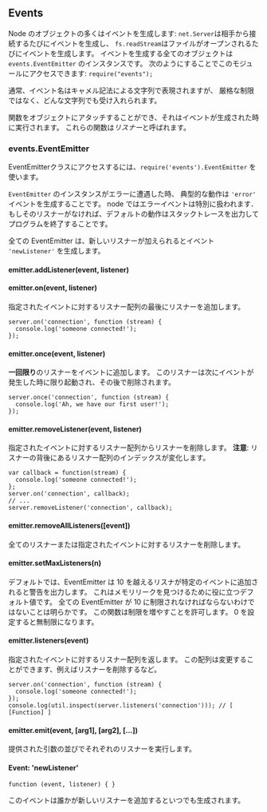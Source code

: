 ## Events

<!--

Many objects in Node emit events: a `net.Server` emits an event each time
a peer connects to it, a `fs.readStream` emits an event when the file is
opened. All objects which emit events are instances of `events.EventEmitter`.
You can access this module by doing: `require("events");`

-->
Node のオブジェクトの多くはイベントを生成します:
`net.Server`は相手から接続するたびにイベントを生成し、
`fs.readStream`はファイルがオープンされるたびにイベントを生成します。
イベントを生成する全てのオブジェクトは `events.EventEmitter` のインスタンスです。
次のようにすることでこのモジュールにアクセスできます: `require("events");`

<!--

Typically, event names are represented by a camel-cased string, however,
there aren't any strict restrictions on that, as any string will be accepted.

-->
通常、イベント名はキャメル記法による文字列で表現されますが、
厳格な制限ではなく、どんな文字列でも受け入れられます。

<!--

Functions can then be attached to objects, to be executed when an event
is emitted. These functions are called _listeners_.

-->
関数をオブジェクトにアタッチすることができ、それはイベントが生成された時に実行されます。
これらの関数は*リスナー*と呼ばれます。


### events.EventEmitter

<!--

To access the EventEmitter class, `require('events').EventEmitter`.

-->
EventEmitterクラスにアクセスするには、`require('events').EventEmitter` を使います。

<!--

When an `EventEmitter` instance experiences an error, the typical action is
to emit an `'error'` event.  Error events are treated as a special case in node.
If there is no listener for it, then the default action is to print a stack
trace and exit the program.

-->
`EventEmitter` のインスタンスがエラーに遭遇した時、
典型的な動作は `'error'` イベントを生成することです。
node ではエラーイベントは特別に扱われます．
もしそのリスナーがなければ、デフォルトの動作はスタックトレースを出力してプログラムを終了することです。

<!--

All EventEmitters emit the event `'newListener'` when new listeners are
added.

-->
全ての EventEmitter は、新しいリスナーが加えられるとイベント `'newListener'` を生成します。

#### emitter.addListener(event, listener)
#### emitter.on(event, listener)

<!--

Adds a listener to the end of the listeners array for the specified event.

-->
指定されたイベントに対するリスナー配列の最後にリスナーを追加します。

    server.on('connection', function (stream) {
      console.log('someone connected!');
    });

#### emitter.once(event, listener)

<!--

Adds a **one time** listener for the event. This listener is
invoked only the next time the event is fired, after which
it is removed.

-->
**一回限り**のリスナーをイベントに追加します。
このリスナーは次にイベントが発生した時に限り起動され、その後で削除されます。

    server.once('connection', function (stream) {
      console.log('Ah, we have our first user!');
    });

#### emitter.removeListener(event, listener)

<!--

Remove a listener from the listener array for the specified event.
**Caution**: changes array indices in the listener array behind the listener.

-->
指定されたイベントに対するリスナー配列からリスナーを削除します。
**注意**: リスナーの背後にあるリスナー配列のインデックスが変化します。

    var callback = function(stream) {
      console.log('someone connected!');
    };
    server.on('connection', callback);
    // ...
    server.removeListener('connection', callback);


#### emitter.removeAllListeners([event])

<!--

Removes all listeners, or those of the specified event.

-->
全てのリスナーまたは指定されたイベントに対するリスナーを削除します。


#### emitter.setMaxListeners(n)

<!--

By default EventEmitters will print a warning if more than 10 listeners are
added for a particular event. This is a useful default which helps finding memory leaks.
Obviously not all Emitters should be limited to 10. This function allows
that to be increased. Set to zero for unlimited.

-->
デフォルトでは、EventEmitter は 10 を越えるリスナが特定のイベントに追加されると警告を出力します。
これはメモリリークを見つけるために役に立つデフォルト値です。
全ての EventEmitter が 10 に制限されなければならないわけではないことは明らかです。
この関数は制限を増やすことを許可します。
0 を設定すると無制限になります。

#### emitter.listeners(event)

<!--

Returns an array of listeners for the specified event. This array can be
manipulated, e.g. to remove listeners.

-->
指定されたイベントに対するリスナー配列を返します。
この配列は変更することができます、例えばリスナーを削除するなど。

    server.on('connection', function (stream) {
      console.log('someone connected!');
    });
    console.log(util.inspect(server.listeners('connection'))); // [ [Function] ]

#### emitter.emit(event, [arg1], [arg2], [...])

<!--

Execute each of the listeners in order with the supplied arguments.

-->
提供された引数の並びでそれぞれのリスナーを実行します。

#### Event: 'newListener'

`function (event, listener) { }`

<!--

This event is emitted any time someone adds a new listener.

-->
このイベントは誰かが新しいリスナーを追加するといつでも生成されます。
